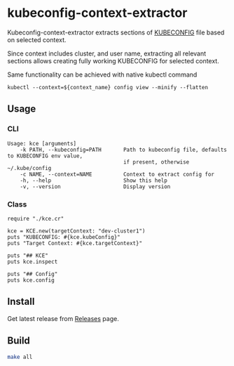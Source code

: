 # kubeconfig-context-extractor

Kubeconfig-context-extractor extracts sections of [KUBECONFIG][1] file based on selected context.

Since context includes cluster, and user name, extracting all relevant sections allows creating fully working KUBECONFIG for selected context.

Same functionality can be achieved with native kubectl command
```
kubectl --context=${context_name} config view --minify --flatten
```

## Usage


### CLI
```
Usage: kce [arguments]
    -k PATH, --kubeconfig=PATH       Path to kubeconfig file, defaults to KUBECONFIG env value,
                                     if present, otherwise ~/.kube/config
    -c NAME, --context=NAME          Context to extract config for
    -h, --help                       Show this help
    -v, --version                    Display version
```

### Class
```
require "./kce.cr"

kce = KCE.new(targetContext: "dev-cluster1")
puts "KUBECONFIG: #{kce.kubeConfig}"
puts "Target Context: #{kce.targetContext}"

puts "## KCE"
puts kce.inspect

puts "## Config"
puts kce.config
```

## Install

Get latest release from [Releases][2] page.


## Build

```bash
make all
```


[ Link Reference ]::
[1]: https://kubernetes.io/docs/tasks/access-application-cluster/configure-access-multiple-clusters/#define-clusters-users-and-contexts
[2]: https://github.com/anapsix/kubeconfig-context-extractor/releases
